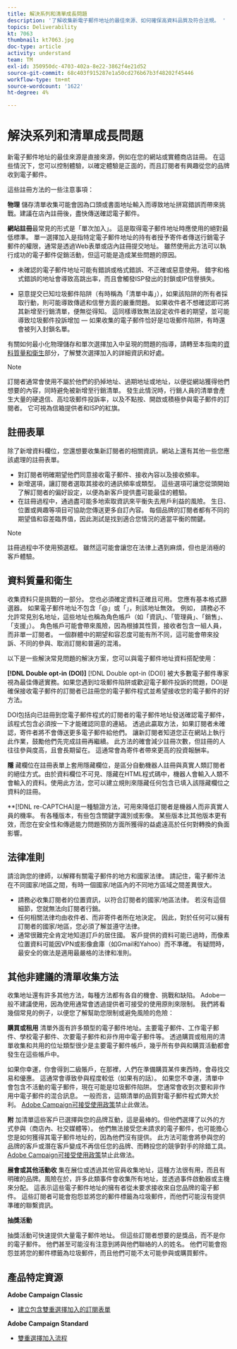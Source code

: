 ```yaml
---
title: 解決系列和清單成長問題
description: '了解收集新電子郵件地址的最佳來源、如何確保高資料品質及符合法規。 '
topics: Deliverability
kt: 7063
thumbnail: kt7063.jpg
doc-type: article
activity: understand
team: TM
exl-id: 350950dc-4703-402a-8e22-3862f4e21d52
source-git-commit: 68c403f915287e1a50cd276b67b3f48202f45446
workflow-type: tm+mt
source-wordcount: '1622'
ht-degree: 4%

---
```


# 解決系列和清單成長問題

新電子郵件地址的最佳來源是直接來源，例如在您的網站或實體商店註冊。 在這些情況下，您可以控制體驗，以確定體驗是正面的，而且訂閱者有興趣從您的品牌收到電子郵件。

這些註冊方法的一些注意事項：

**物理** 儲存清單收集可能會因為口頭或書面地址輸入而導致地址拼寫錯誤而帶來挑戰。建議在店內註冊後，盡快傳送確認電子郵件。

**網站註冊**&#x200B;最常見的形式是「單次加入」。 這是取得電子郵件地址時應使用的絕對最低標準。 單一選擇加入是指特定電子郵件地址的持有者授予寄件者傳送行銷電子郵件的權限，通常是透過Web表單或店內註冊提交地址。 雖然使用此方法可以執行成功的電子郵件促銷活動，但這可能是造成某些問題的原因。

* 未確認的電子郵件地址可能有錯誤或格式錯誤、不正確或惡意使用。 錯字和格式錯誤的地址會導致高跳出率，而且會觸發ISP發出的封鎖或IP信譽損失。

* 惡意提交已知垃圾郵件陷阱（有時稱為「清單中毒」），如果該陷阱的所有者採取行動，則可能導致傳遞和信譽方面的嚴重問題。 如果收件者不想確認即可將其新增至行銷清單，便無從得知。 這同樣導致無法設定收件者的期望，並可能導致垃圾郵件投訴增加 — 如果收集的電子郵件恰好是垃圾郵件陷阱，有時還會被列入封鎖名單。

有關如何最小化物理儲存和單次選擇加入中呈現的問題的指導，請轉至本指南的[資料質量和衛生](#data-quality-and-hygiene)部分，了解雙次選擇加入的詳細資訊和好處。

>[!NOTE]
>
>訂閱者通常會使用不屬於他們的扔掉地址、過期地址或地址，以便從網站獲得他們想要的內容，同時避免被新增至行銷清單。 發生此情況時，行銷人員的清單會產生大量的硬退信、高垃圾郵件投訴率，以及不點按、開啟或積極參與電子郵件的訂閱者。 它可視為信箱提供者和ISP的紅旗。

## 註冊表單

除了新增資料欄位，您還想要收集新訂閱者的相關資訊，網站上還有其他一些您應該處理的註冊表單。

* 對訂閱者明確期望他們同意接收電子郵件、接收內容以及接收頻率。
* 新增選項，讓訂閱者選取其接收的通訊頻率或類型。 這些選項可讓您從頭開始了解訂閱者的偏好設定，以便為新客戶提供盡可能最佳的體驗。
* 在註冊過程中，通過盡可能多地索取資訊來平衡失去用戶利益的風險。 生日、位置或興趣等項目可協助您傳送更多自訂內容。 每個品牌的訂閱者都有不同的期望值和容差臨界值，因此測試是找到適合您情況的適當平衡的關鍵。

>[!NOTE]
>
> 註冊過程中不使用預選框。 雖然這可能會讓您在法律上遇到麻煩，但也是消極的客戶體驗。

## 資料質量和衛生

收集資料只是挑戰的一部分。 您也必須確定資料正確且可用。 您應有基本格式篩選器。 如果電子郵件地址不包含「@」或「」，則該地址無效。 例如， 請務必不允許常見別名地址，這些地址也稱為角色帳戶（如「資訊」、「管理員」、「銷售」、「支援」）。 角色帳戶可能會帶來風險，因為根據其性質，接收者包含一組人員，而非單一訂閱者。 一個群體中的期望和容忍度可能有所不同，這可能會帶來投訴、不同的參與、取消訂閱和普遍的混淆。

以下是一些解決常見問題的解決方案，您可以與電子郵件地址資料搭配使用：

**[!DNL Double opt-in (DOI)]**
[!DNL Double opt-in (DOI)] 被大多數電子郵件專家視為最佳傳遞實務。如果您遇到垃圾郵件陷阱或歡迎電子郵件投訴的問題，DOI是確保接收電子郵件的訂閱者已註冊您的電子郵件程式並希望接收您的電子郵件的好方法。

DOI包括向已註冊到您電子郵件程式的訂閱者的電子郵件地址發送確認電子郵件，該程式包含必須按一下才能確認同意的連結。 透過此贏取方法，如果訂閱者未確認，寄件者將不會傳送更多電子郵件給他們。 讓新訂閱者知道您正在網站上執行此作業，鼓勵他們先完成註冊再繼續。 此方法的確會減少註冊次數，但註冊的人往往參與度高，且會長期留在。 這通常會為寄件者帶來更高的投資報酬率。

**隱**
藏欄位在註冊表單上套用隱藏欄位，是區分自動機器人註冊與真實人類訂閱者的絕佳方式。由於資料欄位不可見、隱藏在HTML程式碼中，機器人會輸入人類不會輸入的資料。使用此方法，您可以建立規則來隱藏任何包含已填入該隱藏欄位之資料的註冊。

**[!DNL re-CAPTCHA]是一種驗證方法，可用來降低訂閱者是機器人而非真實人員的機率。 有各種版本，有些包含關鍵字識別或影像。 某些版本比其他版本更有效，而您在安全性和傳遞能力問題預防方面所獲得的益處遠高於任何對轉換的負面影響。

## 法律准則

請洽詢您的律師，以解釋有關電子郵件的地方和國家法律。 請記住，電子郵件法在不同國家/地區之間，有時一個國家/地區內的不同地方區域之間差異很大。

* 請務必收集訂閱者的位置資訊，以符合訂閱者的國家/地區法律。 若沒有這個細節，您就無法向訂閱者行銷。
* 任何相關法律均由收件者、而非寄件者所在地決定。 因此，對於任何可以擁有訂閱者的國家/地區，您必須了解並遵守法律。
* 通常很難完全肯定地知道訂戶的居住國。 客戶提供的資料可能已過時，而像素位置資料可能因VPN或影像倉庫（如Gmail和Yahoo）而不準確。 有疑問時，最安全的做法是適用最嚴格的法律和准則。

## 其他非建議的清單收集方法

收集地址還有許多其他方法，每種方法都有各自的機會、挑戰和缺陷。 Adobe一般不建議使用，因為使用通常會透過提供者可接受的使用原則來限制。 我們將看幾個常見的例子，以便您了解幫助您限制或避免風險的危險：

**購買或租用**
清單外面有許多類型的電子郵件地址。主要電子郵件、工作電子郵件、學校電子郵件、次要電子郵件和非作用中電子郵件等。 透過購買或租用的清單收集和共用的位址類型很少是主要電子郵件帳戶，幾乎所有參與和購買活動都會發生在這些帳戶中。

如果你幸運，你會得到二級賬戶，在那裡，人們在準備購買某件東西時，會尋找交易和優惠。 這通常會導致參與程度較低（如果有的話）。 如果您不幸運，清單中會包含不活動的電子郵件，現在可能是垃圾郵件陷阱。 您通常會收到次要和非作用中電子郵件的混合訊息。 一般而言，這類清單的品質對電子郵件程式弊大於利。 [Adobe Campaign可接受使用政策](https://www.adobe.com/legal/terms/aup.html)禁止此做法。

**附**
加清單這些客戶已選擇與您的品牌互動，這是最棒的。但他們選擇了以外的方式參與（商店內、社交媒體等）。 他們無法接受您未請求的電子郵件，也可能擔心您是如何獲得其電子郵件地址的，因為他們沒有提供。 此方法可能會將參與您的品牌的客戶或潛在客戶變成不再信任您的品牌、而轉投您的競爭對手的除錯工具。 [Adobe Campaign可接受使用政策](https://www.adobe.com/legal/terms/aup.html)禁止此做法。

**展會或其他活動收**
集在展位或透過其他官員收集地址，這種方法很有用，而且有明確的品牌。風險在於，許多此類事件會收集所有地址，並透過事件啟動器或主機來分配。 這表示這些電子郵件地址的擁有者從未要求接收來自您品牌的電子郵件。 這些訂閱者可能會抱怨並將您的郵件標籤為垃圾郵件，而他們可能沒有提供準確的聯繫資訊。

**抽獎活動**

抽獎活動可快速提供大量電子郵件地址。 但這些訂閱者想要的是獎品，而不是你的電子郵件。 他們甚至可能沒有注意到將與他們聯絡的人的姓名。 他們可能會抱怨並將您的郵件標籤為垃圾郵件，而且他們可能不太可能參與或購買郵件。

## 產品特定資源

**Adobe Campaign Classic**

* [建立包含雙重選擇加入的訂閱表單](https://experienceleague.adobe.com/docs/campaign-classic/using/designing-content/web-forms/use-cases--web-forms.html?lang=zh-Hant#create-a-subscription--form-with-double-opt-in)

**Adobe Campaign Standard**

* [雙重選擇加入流程](https://experienceleague.adobe.com/docs/campaign-standard/using/communication-channels/landing-pages/setting-up-a-double-opt-in-process.html?lang=zh-Hant#communication-channels)
